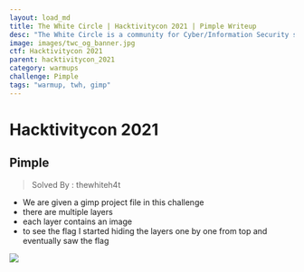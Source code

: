 ```yaml
---
layout: load_md
title: The White Circle | Hacktivitycon 2021 | Pimple Writeup
desc: "The White Circle is a community for Cyber/Information Security students, enthusiasts and professionals. You can discuss anything related to Security, share your knowledge with others, get help when you need it and proceed further in your journey with amazing people from all over the world."
image: images/twc_og_banner.jpg
ctf: Hacktivitycon 2021
parent: hacktivitycon_2021
category: warmups
challenge: Pimple
tags: "warmup, twh, gimp"
---
```


<h1 class="heading card-title white-text">Hacktivitycon 2021</h1>



## Pimple
> Solved By : thewhiteh4t


- We are given a gimp project file in this challenge
- there are multiple layers
- each layer contains an image
- to see the flag I started hiding the layers one by one from top and eventually saw the flag


![](https://i.imgur.com/JTQSPdT.png)



